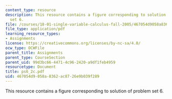 ```yaml
---
content_type: resource
description: This resource contains a figure corresponding to solution of problem
  set 6.
file: /courses/18-01-single-variable-calculus-fall-2005/467054d9058a8362ac8726e9b039f289_ps6_2c.pdf
file_type: application/pdf
learning_resource_types:
- Assignments
license: https://creativecommons.org/licenses/by-nc-sa/4.0/
ocw_type: OCWFile
parent_title: Assignments
parent_type: CourseSection
parent_uid: 99d3bc66-4471-4c96-2420-a9df1feb4959
resourcetype: Document
title: ps6_2c.pdf
uid: 467054d9-058a-8362-ac87-26e9b039f289
---
```

This resource contains a figure corresponding to solution of problem set 6.